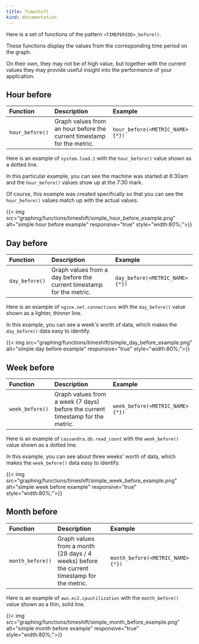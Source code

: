 ```yaml
---
title: Timeshift
kind: documentation
---
```


Here is a set of functions of the pattern `<TIMEPERIOD>_before()`. 

These functions display the values from the corresponding time period on the graph. 

On their own, they may not be of high value, but together with the current values they may provide useful insight into the performance of your application.

## Hour before

| Function        | Description                                                            | Example                         |
| :----           | :-------                                                               | :---------                      |
| `hour_before()` | Graph values from an hour before the current timestamp for the metric. | `hour_before(<METRIC_NAME>{*})` |

Here is an example of `system.load.1` with the `hour_before()` value shown as a dotted line. 

In this particular example, you can see the machine was started at 6:30am and the `hour_before()` values show up at the 7:30 mark. 

Of course, this example was created specifically so that you can see the `hour_before()` values match up with the actual values.

{{< img src="graphing/functions/timeshift/simple_hour_before_example.png" alt="simple hour before example" responsive="true" style="width:80%;">}}

## Day before

| Function       | Description                                                          | Example                        |
| :----          | :-------                                                             | :---------                     |
| `day_before()` | Graph values from a day before the current timestamp for the metric. | `day_before(<METRIC_NAME>{*})` |

Here is an example of `nginx.net.connections` with the `day_before()` value shown as a lighter, thinner line. 

In this example, you can see a week's worth of data, which makes the `day_before()` data easy to identify.

{{< img src="graphing/functions/timeshift/simple_day_before_example.png" alt="simple day before example" responsive="true" style="width:80%;">}}

## Week before

| Function        | Description                                                                    | Example                         |
| :----           | :-------                                                                       | :---------                      |
| `week_before()` | Graph values from a week (7 days) before the current timestamp for the metric. | `week_before(<METRIC_NAME>{*})` |

Here is an example of `cassandra.db.read_count` with the `week_before()` value shown as a dotted line. 

In this example, you can see about three weeks' worth of data, which makes the `week_before()` data easy to identify.

{{< img src="graphing/functions/timeshift/simple_week_before_example.png" alt="simple week before example" responsive="true" style="width:80%;">}}

## Month before

| Function         | Description                                                                                | Example                          |
| :----            | :-------                                                                                   | :---------                       |
| `month_before()` | Graph values from a month (28 days / 4 weeks) before the current timestamp for the metric. | `month_before(<METRIC_NAME>{*})` |

Here is an example of `aws.ec2.cpuutilization` with the `month_before()` value shown as a thin, solid line.

{{< img src="graphing/functions/timeshift/simple_month_before_example.png" alt="simple month before example" responsive="true" style="width:80%;">}}

